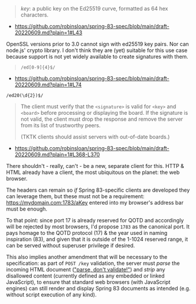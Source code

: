 > *key*: a public key on the Ed25519 curve, formatted as 64 hex characters.
- https://github.com/robinsloan/spring-83-spec/blob/main/draft-20220609.md?plain=1#L43

OpenSSL versions prior to 3.0 cannot sign with ed25519 key pairs. Nor can node.js' crypto library. I don't think they are (yet) suitable for this use case because support is not yet widely available to create signatures with them.

> `/ed[0-9]{4}$/`
- https://github.com/robinsloan/spring-83-spec/blob/main/draft-20220609.md?plain=1#L74

`/ed20(\d{2})$/`

> The client must verify that the `<signature>` is valid for `<key>` and `<board>` before processing or displaying the board. If the signature is not valid, the client must drop the response and remove the server from its list of trustworthy peers.
>
> (TKTK clients should assist servers with out-of-date boards.)
- https://github.com/robinsloan/spring-83-spec/blob/main/draft-20220609.md?plain=1#L368-L370

There shouldn't - really, can't - be a new, separate client for this. HTTP & HTML already have a client, the most ubiquitous on the planet: the web browser.

The headers can remain so _if_ Spring 83-specific clients are developed they can leverage them, but these must not be a requirement: https://mydomain.com:1783/aKey entered into my browser's address bar must be enough.

To that point: since port 17 is already reserved for QOTD and accordingly will be rejected by most browsers, I'd propose `1783` as the canonical port. It pays homage to the QOTD protocol (17) & the year used in naming inspiration (83), and given that it is outside of the 1-1024 reserved range, it can be served without superuser privilege if desired.

This also implies another amendment that will be necessary to the specification: as part of `POST /key` validation, the server must _parse_ the incoming HTML document (["parse, don't validate!"](https://lexi-lambda.github.io/blog/2019/11/05/parse-don-t-validate/)) and _strip_ any disallowed content (currently defined as any embedded or linked JavaScript), to ensure that standard web browsers (with JavaScript engines) can still render and display Spring 83 documents as intended (e.g. without script execution of any kind).
